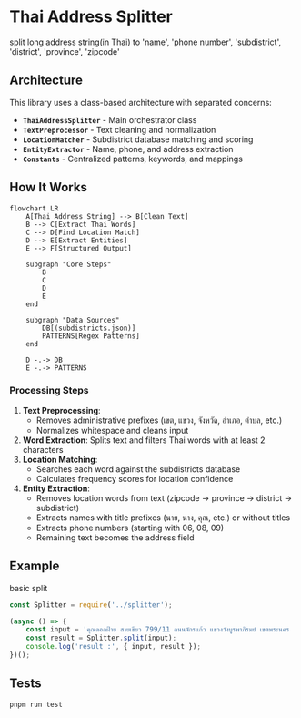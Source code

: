 # Thai Address Splitter

split long address string(in Thai) to 'name', 'phone number', 'subdistrict', 'district', 'province', 'zipcode'

## Architecture

This library uses a class-based architecture with separated concerns:

- **`ThaiAddressSplitter`** - Main orchestrator class
- **`TextPreprocessor`** - Text cleaning and normalization
- **`LocationMatcher`** - Subdistrict database matching and scoring
- **`EntityExtractor`** - Name, phone, and address extraction
- **`Constants`** - Centralized patterns, keywords, and mappings

## How It Works

```mermaid
flowchart LR
    A[Thai Address String] --> B[Clean Text]
    B --> C[Extract Thai Words]
    C --> D[Find Location Match]
    D --> E[Extract Entities]
    E --> F[Structured Output]
    
    subgraph "Core Steps"
        B
        C
        D
        E
    end
    
    subgraph "Data Sources"
        DB[(subdistricts.json)]
        PATTERNS[Regex Patterns]
    end
    
    D -.-> DB
    E -.-> PATTERNS
```

### Processing Steps

1. **Text Preprocessing**: 
   - Removes administrative prefixes (เขต, แขวง, จังหวัด, อำเภอ, ตำบล, etc.)
   - Normalizes whitespace and cleans input
2. **Word Extraction**: Splits text and filters Thai words with at least 2 characters
3. **Location Matching**: 
   - Searches each word against the subdistricts database
   - Calculates frequency scores for location confidence
4. **Entity Extraction**: 
   - Removes location words from text (zipcode → province → district → subdistrict)
   - Extracts names with title prefixes (นาย, นาง, คุณ, etc.) or without titles
   - Extracts phone numbers (starting with 06, 08, 09)
   - Remaining text becomes the address field

## Example

basic split
```js
const Splitter = require('../splitter');

(async () => {
    const input = 'คุณดอกฝ้าย สายเขียว 799/11 ถนนจักรแก้ว แขวงวังบูรพาภิรมย์ เขตพระนคร  กรุงเทพ 10200 เบอร์ 0911222333';
    const result = Splitter.split(input);
    console.log('result :', { input, result });
})();
```

## Tests
```
pnpm run test
```

